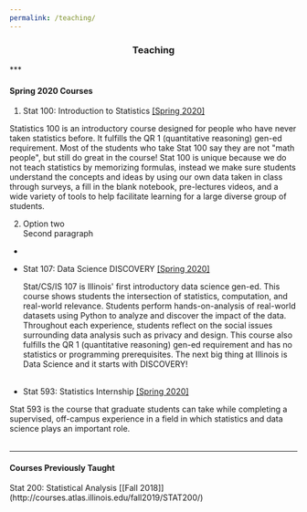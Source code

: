 ```yaml
---
permalink: /teaching/
---
```

<center><h3>Teaching</h3></center>
***
<h4><b>Spring 2020 Courses</b></h4>

1. Stat 100: Introduction to Statistics [[Spring 2020]](go.illinois.edu/stat100)
 <div class="pub-etc"> Statistics 100 is an introductory course designed for people who have never taken statistics before.  It fulfills the QR 1 (quantitative reasoning) gen-ed requirement. Most of the students who take Stat 100 say they are not "math people", but still do great in the course! Stat 100 is unique because we do not teach statistics by memorizing formulas, instead we make sure students understand the concepts and ideas by using our own data taken in class through surveys, a fill in the blank notebook, pre-lectures videos, and a wide variety of tools to help facilitate learning for a large diverse group of students.</div>

2. Option two  
 Second paragraph
* 


* Stat 107: Data Science DISCOVERY [[Spring 2020]](go.illinois.edu/stat107)
  <div class="pub-etc"> Stat/CS/IS 107 is Illinois' first introductory data science gen-ed.  This course shows students the intersection of statistics, computation, and real-world relevance. Students perform hands-on-analysis of real-world datasets using Python to analyze and discover the impact of the data. Throughout each experience, students reflect on the social issues surrounding data analysis such as privacy and design.  This course also fulfills the QR 1 (quantitative reasoning) gen-ed requirement and has no statistics or programming prerequisites. The next big thing at Illinois is Data Science and it starts with DISCOVERY! </div><br>

* Stat 593: Statistics Internship [[Spring 2020]](stat.illinois.edu/stat-593)
 <div class="pub-etc"> Stat 593 is the course that graduate students can take while completing a supervised, off-campus experience in a field in which statistics and data science plays an important role. </div><br>

***
<h4><b>Courses Previously Taught</b></h4>
Stat 200: Statistical Analysis [[Fall 2018]](http://courses.atlas.illinois.edu/fall2019/STAT200/)
